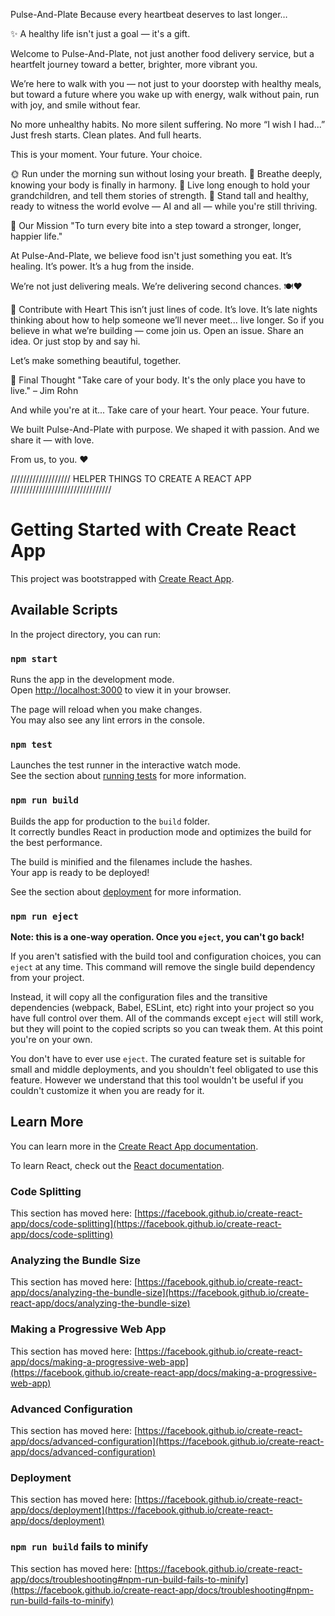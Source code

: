 


Pulse-And-Plate
Because every heartbeat deserves to last longer…

✨ A healthy life isn't just a goal — it's a gift.

Welcome to Pulse-And-Plate, not just another food delivery service, but a heartfelt journey toward a better, brighter, more vibrant you.

We’re here to walk with you — not just to your doorstep with healthy meals, but toward a future where you wake up with energy, walk without pain, run with joy, and smile without fear.

No more unhealthy habits.
No more silent suffering.
No more “I wish I had...”
Just fresh starts. Clean plates. And full hearts.

This is your moment. Your future. Your choice.

🌞 Run under the morning sun without losing your breath.
🍃 Breathe deeply, knowing your body is finally in harmony.
👶 Live long enough to hold your grandchildren, and tell them stories of strength.
🤖 Stand tall and healthy, ready to witness the world evolve — AI and all — while you're still thriving.

💚 Our Mission
"To turn every bite into a step toward a stronger, longer, happier life."

At Pulse-And-Plate, we believe food isn't just something you eat.
It’s healing.
It’s power.
It’s a hug from the inside.

We’re not just delivering meals.
We’re delivering second chances. 🍽️❤️

🤝 Contribute with Heart
This isn’t just lines of code.
It’s love. It’s late nights thinking about how to help someone we’ll never meet... live longer.
So if you believe in what we’re building — come join us.
Open an issue. Share an idea. Or just stop by and say hi.

Let’s make something beautiful, together.

🧠 Final Thought
"Take care of your body. It's the only place you have to live." – Jim Rohn

And while you're at it...
Take care of your heart. Your peace. Your future.

We built Pulse-And-Plate with purpose.
We shaped it with passion.
And we share it — with love.

From us, to you. ❤️
























/////////////////// HELPER THINGS TO CREATE A REACT APP ////////////////////////////////
# Getting Started with Create React App

This project was bootstrapped with [Create React App](https://github.com/facebook/create-react-app).

## Available Scripts

In the project directory, you can run:

### `npm start`

Runs the app in the development mode.\
Open [http://localhost:3000](http://localhost:3000) to view it in your browser.

The page will reload when you make changes.\
You may also see any lint errors in the console.

### `npm test`

Launches the test runner in the interactive watch mode.\
See the section about [running tests](https://facebook.github.io/create-react-app/docs/running-tests) for more information.

### `npm run build`

Builds the app for production to the `build` folder.\
It correctly bundles React in production mode and optimizes the build for the best performance.

The build is minified and the filenames include the hashes.\
Your app is ready to be deployed!

See the section about [deployment](https://facebook.github.io/create-react-app/docs/deployment) for more information.

### `npm run eject`

**Note: this is a one-way operation. Once you `eject`, you can't go back!**

If you aren't satisfied with the build tool and configuration choices, you can `eject` at any time. This command will remove the single build dependency from your project.

Instead, it will copy all the configuration files and the transitive dependencies (webpack, Babel, ESLint, etc) right into your project so you have full control over them. All of the commands except `eject` will still work, but they will point to the copied scripts so you can tweak them. At this point you're on your own.

You don't have to ever use `eject`. The curated feature set is suitable for small and middle deployments, and you shouldn't feel obligated to use this feature. However we understand that this tool wouldn't be useful if you couldn't customize it when you are ready for it.

## Learn More

You can learn more in the [Create React App documentation](https://facebook.github.io/create-react-app/docs/getting-started).

To learn React, check out the [React documentation](https://reactjs.org/).

### Code Splitting

This section has moved here: [https://facebook.github.io/create-react-app/docs/code-splitting](https://facebook.github.io/create-react-app/docs/code-splitting)

### Analyzing the Bundle Size

This section has moved here: [https://facebook.github.io/create-react-app/docs/analyzing-the-bundle-size](https://facebook.github.io/create-react-app/docs/analyzing-the-bundle-size)

### Making a Progressive Web App

This section has moved here: [https://facebook.github.io/create-react-app/docs/making-a-progressive-web-app](https://facebook.github.io/create-react-app/docs/making-a-progressive-web-app)

### Advanced Configuration

This section has moved here: [https://facebook.github.io/create-react-app/docs/advanced-configuration](https://facebook.github.io/create-react-app/docs/advanced-configuration)

### Deployment

This section has moved here: [https://facebook.github.io/create-react-app/docs/deployment](https://facebook.github.io/create-react-app/docs/deployment)

### `npm run build` fails to minify

This section has moved here: [https://facebook.github.io/create-react-app/docs/troubleshooting#npm-run-build-fails-to-minify](https://facebook.github.io/create-react-app/docs/troubleshooting#npm-run-build-fails-to-minify)
